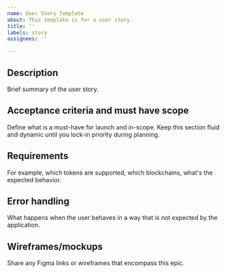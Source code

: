 ```yaml
---
name: User Story Template
about: This template is for a user story.
title: ''
labels: story
assignees: ''

---
```


## Description
Brief summary of the user story.

## Acceptance criteria and must have scope
Define what is a must-have for launch and in-scope. Keep this section fluid and dynamic until you lock-in priority during planning.

## Requirements
For example, which tokens are supported, which blockchains, what's the expected behavior.

## Error handling
What happens when the user behaves in a way that is not expected by the application.

## Wireframes/mockups
Share any Figma links or wireframes that encompass this epic.
